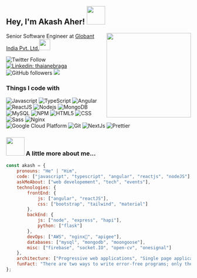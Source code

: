 <h2>Hey, I'm Akash Aher! <img src="https://media.giphy.com/media/12oufCB0MyZ1Go/giphy.gif" width="50"></h2>
<img align='right' src="https://media.giphy.com/media/M9gbBd9nbDrOTu1Mqx/giphy.gif" width="230">
<p>Senior Software Engineer at <a href="http://www.winjit.com">Globant India Pvt. Ltd.</a><img src="https://media.giphy.com/media/WUlplcMpOCEmTGBtBW/giphy.gif" width="30"></p>

![Twitter Follow](https://img.shields.io/twitter/follow/iamakashaher?label=Follow)
[![Linkedin: thaianebraga](https://img.shields.io/badge/-akash-blue?style=flat-square&logo=Linkedin&logoColor=white&link=https://www.linkedin.com/in/iamakashaher/)](https://www.linkedin.com/in/iamakashaher/)
![GitHub followers](https://img.shields.io/github/followers/iamakashaher?label=Follow&style=social)
![](https://komarev.com/ghpvc/?username=iamakashaher)

<h3>Things I code with</h3>
<p>
  <img alt="Javascript" src="https://img.shields.io/badge/-javascript-F7B93E?style=for-the-badge&logo=javascript&logoColor=white" />
  <img alt="TypeScript" src="https://img.shields.io/badge/-TypeScript-007ACC?style=for-the-badge&logo=typescript&logoColor=white" />
  <img alt="Angular" src="https://img.shields.io/badge/-Angular-DD0031?style=for-the-badge&logo=angular&logoColor=white" />
  <img alt="ReactJS" src="https://img.shields.io/badge/-React-61dafb?style=for-the-badge&logo=react&logoColor=black" />
  <img alt="Nodejs" src="https://img.shields.io/badge/-Nodejs-43853d?style=for-the-badge&logo=Node.js&logoColor=white" />
  <img alt="MongoDB" src="https://img.shields.io/badge/-MongoDB-13aa52?style=for-the-badge&logo=mongodb&logoColor=white" />
  <img alt="MySQL" src="https://img.shields.io/badge/-mysql-43853d?style=for-the-badge&logo=mysql&logoColor=white" />
  <img alt="NPM" src="https://img.shields.io/badge/-NPM-CB3837?style=for-the-badge&logo=npm&logoColor=white" />
  <img alt="HTML5" src="https://img.shields.io/badge/-HTML5-E34F26?style=for-the-badge&logo=html5&logoColor=white" />
  <img alt="CSS" src="https://img.shields.io/badge/-CSS3-E34F26?style=for-the-badge&logo=css3&logoColor=white" />
  <img alt="Sass" src="https://img.shields.io/badge/-Sass-CC6699?style=for-the-badge&logo=sass&logoColor=white" />
  <img alt="Nginx" src="https://img.shields.io/badge/-Nginx-DD0031?style=for-the-badge&logo=nginx&logoColor=white" />
  <img alt="Google Cloud Platform" src="https://img.shields.io/badge/-Google_Cloud_Platform-1a73e8?style=for-the-badge&logo=google-cloud&logoColor=white" />
  <img alt="Git" src="https://img.shields.io/badge/-Git-F05032?style=for-the-badge&logo=git&logoColor=white" />
  <img alt="NextJs" src="https://img.shields.io/badge/next.js-000000?style=for-the-badge&logo=nextdotjs&logoColor=white" />
  <img alt="Prettier" src="https://img.shields.io/badge/-Prettier-F7B93E?style=for-the-badge&logo=prettier&logoColor=white" />
</p>

### <img src="https://media.giphy.com/media/VgCDAzcKvsR6OM0uWg/giphy.gif" width="50"> A little more about me...  

```javascript
const akash = {
    pronouns: "He" | "Him",
    code: ["javascript", "typescript", "angular", "reactjs", "nodeJS"],
    askMeAbout: ["web developement", "tech", "events"],
    technologies: {
        frontEnd: {
            js: ["angular", "reactJS"],
            css: ["bootstrap", "tailwind", "material"]
        },
        backEnd: {
            js: ["node", "express", "hapi"],
            python: ["flask"]
        },
        devOps: ["AWS", "nginx🐳", "apigee"],
        databases: ["mysql", "mongodb", "moongoose"],
        misc: ["firebase", "socket.IO", "open-cv", "onesignal"]
    },
    architecture: ["Progressive web applications", "Single page applications"],
    funFact: "There are two ways to write error-free programs; only the third one works"
};
```
